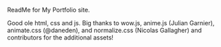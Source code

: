 ReadMe for My Portfolio site. 


Good ole html, css and js. Big thanks to wow.js, anime.js (Julian Garnier), animate.css (@daneden), and normalize.css (Nicolas Gallagher) and contributors for the additional assets! 
